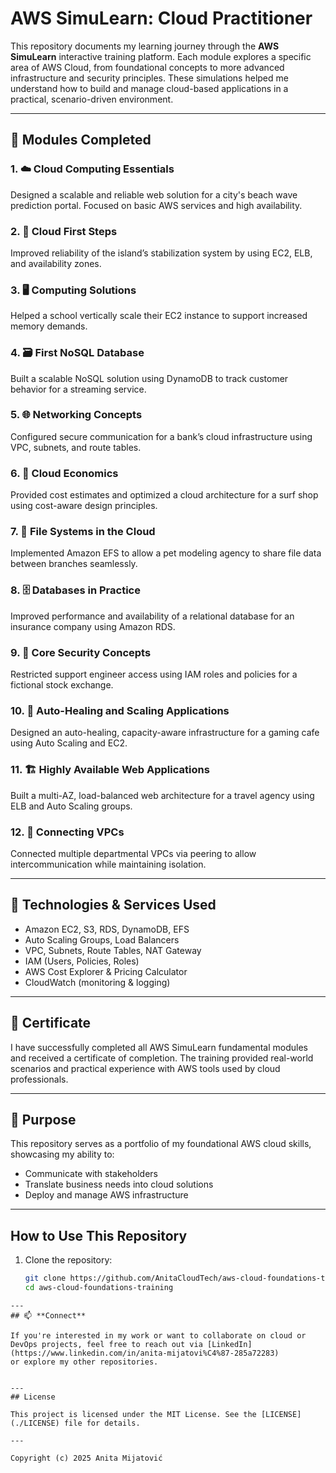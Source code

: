 # AWS SimuLearn: Cloud Practitioner

This repository documents my learning journey through the **AWS SimuLearn** interactive training platform. Each module explores a specific area of AWS Cloud, from foundational concepts to more advanced infrastructure and security principles. These simulations helped me understand how to build and manage cloud-based applications in a practical, scenario-driven environment.

---
## 📘 Modules Completed 

### 1. ☁️ Cloud Computing Essentials
Designed a scalable and reliable web solution for a city's beach wave prediction portal. Focused on basic AWS services and high availability.

### 2. 🚀 Cloud First Steps
Improved reliability of the island’s stabilization system by using EC2, ELB, and availability zones.

### 3. 🖥️ Computing Solutions
Helped a school vertically scale their EC2 instance to support increased memory demands.

### 4. 🗃️ First NoSQL Database
Built a scalable NoSQL solution using DynamoDB to track customer behavior for a streaming service.

### 5. 🌐 Networking Concepts
Configured secure communication for a bank’s cloud infrastructure using VPC, subnets, and route tables.

### 6. 💸 Cloud Economics
Provided cost estimates and optimized a cloud architecture for a surf shop using cost-aware design principles.

### 7. 📁 File Systems in the Cloud
Implemented Amazon EFS to allow a pet modeling agency to share file data between branches seamlessly.

### 8. 🗄️ Databases in Practice
Improved performance and availability of a relational database for an insurance company using Amazon RDS.

### 9. 🔐 Core Security Concepts
Restricted support engineer access using IAM roles and policies for a fictional stock exchange.

### 10. 🔄 Auto-Healing and Scaling Applications
Designed an auto-healing, capacity-aware infrastructure for a gaming cafe using Auto Scaling and EC2.

### 11. 🏗️ Highly Available Web Applications
Built a multi-AZ, load-balanced web architecture for a travel agency using ELB and Auto Scaling groups.

### 12. 🔁 Connecting VPCs
Connected multiple departmental VPCs via peering to allow intercommunication while maintaining isolation.

---

## 🧰 Technologies & Services Used

- Amazon EC2, S3, RDS, DynamoDB, EFS
- Auto Scaling Groups, Load Balancers
- VPC, Subnets, Route Tables, NAT Gateway
- IAM (Users, Policies, Roles)
- AWS Cost Explorer & Pricing Calculator
- CloudWatch (monitoring & logging)

---

## 📄 Certificate

I have successfully completed all AWS SimuLearn fundamental modules and received a certificate of completion. The training provided real-world scenarios and practical experience with AWS tools used by cloud professionals.


---

## 🎯 Purpose

This repository serves as a portfolio of my foundational AWS cloud skills, showcasing my ability to:
- Communicate with stakeholders
- Translate business needs into cloud solutions
- Deploy and manage AWS infrastructure

---
## How to Use This Repository

1. Clone the repository:  
   ```bash
   git clone https://github.com/AnitaCloudTech/aws-cloud-foundations-training.git
   cd aws-cloud-foundations-training
  ```
---
## 📫 **Connect**

If you're interested in my work or want to collaborate on cloud or DevOps projects, feel free to reach out via [LinkedIn](https://www.linkedin.com/in/anita-mijatovi%C4%87-285a72283)  
or explore my other repositories.


---
## License

This project is licensed under the MIT License. See the [LICENSE](./LICENSE) file for details.

---

Copyright (c) 2025 Anita Mijatović
